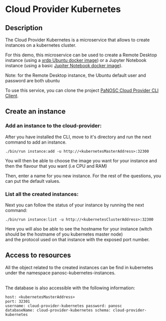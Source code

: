 Cloud Provider Kubernetes  
=========================  
  
## Description  
The Cloud Provider Kubernetes is a microservice that allows to create instances on a kubernetes cluster.  
  
For this demo, this microservice can be used to create a Remote Desktop instance (using a [xrdp Ubuntu docker image](https://hub.docker.com/r/danielguerra/ubuntu-xrdp-base)) or a Jupyter Notebook instance (using a basic [Jupiter Notebook docker image](https://hub.docker.com/r/jupyter/base-notebook)).  
  
Note: for the Remote Desktop instance, the Ubuntu default user and password are both ubuntu  
  
To use this service, you can clone the project  [PaNOSC Cloud Provider CLI Client](https://github.com/panosc-portal/cloud-provider-client-cli).  
## Create an instance   
### Add an instance to the cloud-provider:  
  
After you have installed the CLI, move to it's directory and run the next command to add an instance.  
```  
./bin/run instance:add -u http://<kubernetesMasterAddress>:32300  
```  
You will then be able to choose the image you want for your instance and then the flavour that you want (i.e CPU and RAM)<br/>  
  
Then, enter a name for you new instance. For the rest of the questions, you can put the default values.  

### List all the created instances:  
  
Next you can follow the status of your instance by running the next command:  
```  
./bin/run instance:list -u http://<kubernetesClusterAddress>:32300  
```  
Here you will also be able to see the hostname for your instance (witch should be the hostname of you kubernetes master node)   
and the protocol used on that instance with the exposed port number.  
  
  
## Access to resources  
All the object related to the created instances can be find in kubernetes under the namespace panosc-kubernetes-instances.  
  
<br/>  
The database is also accessible with the following information:  
  
```  
host: <kubernetesMasterAddress> 
port: 32301  
username: cloud-provider-kubernetes password: panosc  
databaseName: cloud-provider-kubernetes schema: cloud-provider-kubernetes  
```